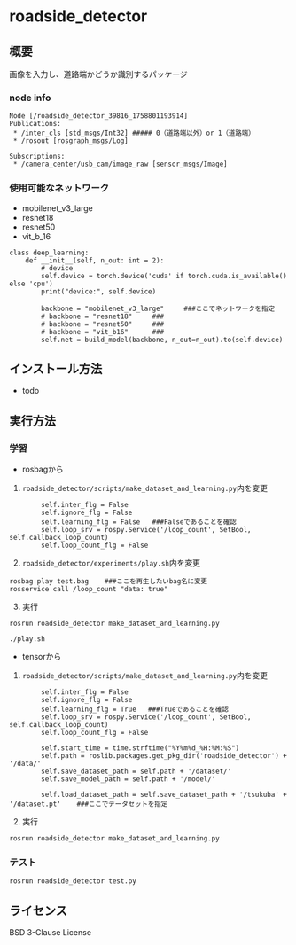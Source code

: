 # roadside_detector
## 概要
画像を入力し、道路端かどうか識別するパッケージ
### node info
```
Node [/roadside_detector_39816_1758801193914]
Publications: 
 * /inter_cls [std_msgs/Int32] ##### 0（道路端以外）or 1（道路端）
 * /rosout [rosgraph_msgs/Log]

Subscriptions: 
 * /camera_center/usb_cam/image_raw [sensor_msgs/Image]
```

### 使用可能なネットワーク
- mobilenet_v3_large
- resnet18
- resnet50
- vit_b_16  
```
class deep_learning:
    def __init__(self, n_out: int = 2):
        # device
        self.device = torch.device('cuda' if torch.cuda.is_available() else 'cpu')
        print("device:", self.device)

        backbone = "mobilenet_v3_large"     ###ここでネットワークを指定
        # backbone = "resnet18"     ###
        # backbone = "resnet50"     ###
        # backbone = "vit_b16"      ###
        self.net = build_model(backbone, n_out=n_out).to(self.device)
```
## インストール方法
- todo

## 実行方法
### 学習
- rosbagから
1. `roadside_detector/scripts/make_dataset_and_learning.py`内を変更
```
        self.inter_flg = False
        self.ignore_flg = False    
        self.learning_flg = False   ###Falseであることを確認
        self.loop_srv = rospy.Service('/loop_count', SetBool, self.callback_loop_count)
        self.loop_count_flg = False
```
2. `roadside_detector/experiments/play.sh`内を変更
```
rosbag play test.bag    ###ここを再生したいbag名に変更
rosservice call /loop_count "data: true"
```
3. 実行
```
rosrun roadside_detector make_dataset_and_learning.py 
```
```
./play.sh
```
- tensorから
1. `roadside_detector/scripts/make_dataset_and_learning.py`内を変更
```
        self.inter_flg = False
        self.ignore_flg = False    
        self.learning_flg = True   ###Trueであることを確認
        self.loop_srv = rospy.Service('/loop_count', SetBool, self.callback_loop_count)
        self.loop_count_flg = False

        self.start_time = time.strftime("%Y%m%d_%H:%M:%S")
        self.path = roslib.packages.get_pkg_dir('roadside_detector') + '/data/'
        self.save_dataset_path = self.path + '/dataset/'
        self.save_model_path = self.path + '/model/'

        self.load_dataset_path = self.save_dataset_path + '/tsukuba' + '/dataset.pt'    ###ここでデータセットを指定
```
2. 実行
```
rosrun roadside_detector make_dataset_and_learning.py 
```
### テスト
```
rosrun roadside_detector test.py 
```
## ライセンス
BSD 3-Clause License
